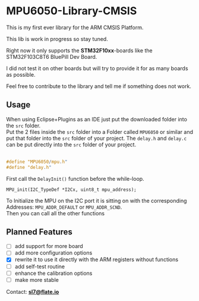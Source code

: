 # MPU6050-Library-CMSIS

This is my first ever library for the ARM CMSIS Platform.

This lib is work in progress so stay tuned.

Right now it only supports the **STM32F10xx**-boards like the
STM32F103C8T6 BluePill Dev Board.
  
I did not test it on other boards but will try to provide it for as many boards as possible.  

Feel free to contribute to the library and tell me if something does not work.  

## Usage
When using Eclipse+Plugins as an IDE just put the downloaded folder into the `src` folder.
<br>
Put the 2 files inside the `src` folder into a Folder called `MPU6050` or similar and put that folder into the `src` folder of your project.
The `delay.h` and `delay.c` can be put directly into the `src` folder of your project.  
<br>
```c
#define "MPU6050/mpu.h"
#define "delay.h"
```
First call the `DelayInit()` function before the while-loop.

```
MPU_init(I2C_TypeDef *I2Cx, uint8_t mpu_address);
```
To Initialize the MPU on the I2C port it is sitting on with the corresponding Addresses:
`MPU_ADDR_DEFAULT` or `MPU_ADDR_SCND`.
<br>
Then you can call all the other functions

## Planned Features

- [ ] add support for more board
- [ ] add more configuration options
- [x] rewrite it to use it directly with the ARM registers without functions
- [ ] add self-test routine
- [ ] enhance the calibration options
- [ ] make more stable

Contact: **sl7@flate.io**
